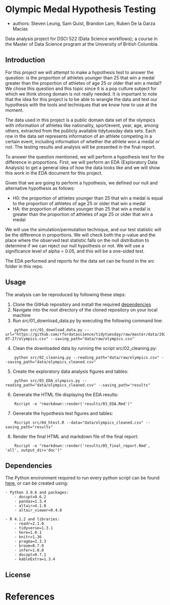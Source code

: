 # Olympic Medal Hypothesis Testing

-   authors: Steven Leung, Sam Quist, Brandon Lam, Ruben De la Garza Macias

Data analysis project for DSCI 522 (Data Science workflows); a course in the Master of Data Science program at the University of British Columbia.

## Introduction

For this project we will attempt to make a hypothesis test to answer the question: is the proportion of athletes younger than 25 that win a medal greater than the proportion of athletes of age 25 or older that win a medal? We chose this question and this topic since it is a pop culture subject for which we think strong domain is not really needed. It is important to note that the idea for this project is to be able to wrangle the data and test our hypothesis with the tools and techniques that we know how to use at the moment.

The data used in this project is a public domain data set of the olympics with information of athletes like nationality, sport/event, year, age, among others, extracted from the publicly available tidytuesday data sets. Each row in the data set represents information of an athlete competing in a certain event, including information of whether the athlete won a medal or not. The testing results and analysis will be presented in the final report.

To answer the question mentioned, we will perform a hypothesis test for the difference in proportions. First, we will perform an EDA (Exploratory Data Analysis) to get a general idea of how the data looks like and we will show this work in the EDA document for this project.

Given that we are going to perform a hypothesis, we defined our null and alternative hypothesis as follows:

- H0: the proportion of athletes younger than 25 that win a medal is equal to the proportion of athletes of age 25 or older that win a medal
- HA: the proportion of athletes younger than 25 that win a medal is greater than the proportion of athletes of age 25 or older that win a medal

We will use the simulation/permutation technique, and our test statistic will be the difference in proportions. We will check both the p-value and the place where the observed test statistic falls on the null distribution to determine if we can reject our null hypothesis or not. We will use a significance level of alpha = 0.05, and this will be a one-sided test.

The EDA performed and reports for the data set can be found in the src folder in this repo.

## Usage

The analysis can be reproduced by following these steps:

1. Clone the GitHub repository and install the required [dependencies](#dependencies)
2. Navigate into the root directory of the cloned repository on your local machine
3. Run src/01_download_data.py by executing the following command line:

```
    python src/01_download_data.py --url="https://github.com/rfordatascience/tidytuesday/raw/master/data/2021/2021-07-27/olympics.csv" --saving_path="data/raw/olympics.csv"
```

4. Clean the downloaded data by running the script src/02_cleaning.py:

```
    python src/02_cleaning.py --reading_path="data/raw/olympics.csv" --saving_path="data/olympics_cleaned.csv"
```

5. Create the exploratory data analysis figures and tables:

```
    python src/03_EDA_olympics.py --reading_path="data/olympics_cleaned.csv" --saving_path="results"
```

6. Generate the HTML file displaying the EDA results:

```
    Rscript -e "rmarkdown::render('results/03_EDA.Rmd')"
```

7. Generate the hypothesis test figures and tables:

```
    Rscript src/04_htest.R --data="data/olympics_cleaned.csv" --saving_path="results"
```

8. Render the final HTML and markdown file of the final report:

```
    Rscript -e "rmarkdown::render('results/05_final_report.Rmd', 'all', output_dir='doc')"
```

## Dependencies

The Python environment required to run every python script can be found [here](https://github.com/UBC-MDS/olympic_medal_htest/blob/main/environment.yaml), or can be created using:

    - Python 3.9.6 and packages:
        - docopt=0.6.2
        - pandas=1.3.4
        - altair=4.1.0
        - altair_viewer=0.4.0
        
    - R 4.1.2 and libraries:
        - readr=2.1.0
        - tidyverse=1.3.1
        - here=1.0.1
        - knitr=1.36
        - pragma=2.3.3
        - broom=0.7.9
        - infer=1.0.0
        - docopt=0.7.1
        - kableExtra=1.3.4

## License


# References
